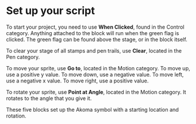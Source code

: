# Set up your script

To start your project, you need to use **When Clicked**, found in the Control category. Anything attached to the block will run when the green flag is clicked. The green flag can be found above the stage, or in the block itself.

To clear your stage of all stamps and pen trails, use **Clear**, located in the Pen category.

To move your sprite, use **Go to**, located in the Motion category. To move up, use a positive y value. To move down, use a negative value. To move left, use a negative x value. To move right, use a positive value.

To rotate your sprite, use **Point at Angle**, located in the Motion category. It rotates to the angle that you give it.

These five blocks set up the Akoma symbol with a starting location and rotation.
